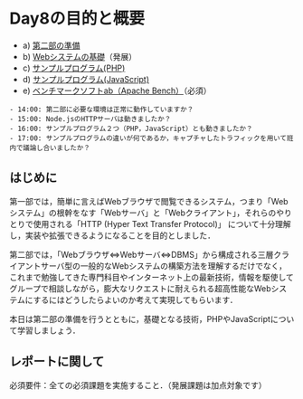 # Day8の目的と概要

-   a) [第二部の準備](./preparation "第二部の準備")
-   b) [Webシステムの基礎](./web_system_basics "Webシステムの基礎")（発展）
-   c) [サンプルプログラム(PHP)](./sample_program_php "サンプルプログラム(PHP)")
-   d) [サンプルプログラム(JavaScript)](./sample_program_js "サンプルプログラム(JavaScript)")
-   e) [ベンチマークソフトab（Apache Bench）](./benchmark_soft_ab "ベンチマークソフトab（Apache Bench）")（必須）

```{admonition} 本日の進捗確認チェックリスト
- 14:00: 第二部に必要な環境は正常に動作していますか？
- 15:00: Node.jsのHTTPサーバは動きましたか？
- 16:00: サンプルプログラム２つ（PHP，JavaScript）とも動きましたか？
- 17:00: サンプルプログラムの違いが何であるか，キャプチャしたトラフィックを用いて班内で議論し合いましたか？
```
## はじめに

第一部では，簡単に言えばWebブラウザで閲覧できるシステム，つまり「Webシステム」の根幹をなす「Webサーバ」と「Webクライアント」，それらのやりとりで使用される「HTTP (Hyper Text Transfer Protocol)」 について十分理解し，実装や拡張できるようになることを目的としました．

第二部では，「Webブラウザ<=>Webサーバ<=>DBMS」から構成される三層クライアントサーバ型の一般的なWebシステムの構築方法を理解するだけでなく，これまで勉強してきた専門科目やインターネット上の最新技術，情報を駆使してグループで相談しながら，膨大なリクエストに耐えられる超高性能なWebシステムにするにはどうしたらよいのか考えて実現してもらいます．

本日は第二部の準備を行うとともに，基礎となる技術，PHPやJavaScriptについて学習しましょう．

## レポートに関して

必須要件：全ての必須課題を実施すること．（発展課題は加点対象です）
